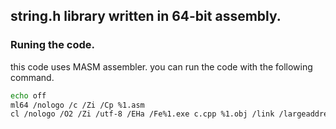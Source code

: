 ## string.h library written in 64-bit assembly.
### Runing the code.
this code uses MASM assembler.
you can run the code with the following command. 
```bash
echo off
ml64 /nologo /c /Zi /Cp %1.asm
cl /nologo /O2 /Zi /utf-8 /EHa /Fe%1.exe c.cpp %1.obj /link /largeaddressaware:no
```
